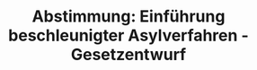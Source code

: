 ---
abstimmung:
  abstimmung: 2
  bundestagssitzung: 158
  datum: 25. Februar 2016
  legislaturperiode: 18
categories:
- Inneres
data:
- title: Abstimmungsergebnis 20160225_2-data.pdf
  url: /res/abstimmungsliste/20160225_2-data.pdf
- title: Abstimmungsergebnis 20160225_2_xls-data.csv
  url: /res/abstimmungsliste/csv/20160225_2_xls-data.csv
documents:
- local: /res/abstimmungsdaten/018-158-02/1807538.pdf
  title: Drucksache 18/07538.pdf
  url: http://dip21.bundestag.de/dip21/btd/18/075/1807538.pdf
- local: /res/abstimmungsdaten/018-158-02/1807645.pdf
  title: Drucksache 18/07645.pdf
  url: http://dip21.bundestag.de/dip21/btd/18/076/1807645.pdf
- local: /res/abstimmungsdaten/018-158-02/1807685.pdf
  title: Drucksache 18/07685.pdf
  url: http://dip21.bundestag.de/dip21/btd/18/076/1807685.pdf
ergebnis:
  cdu/csu:
    enthaltung: 0
    gesamt: 310
    ja: 287
    nein: 1
    nichtabgegeben: 22
    ungueltig: 0
  die.linke:
    enthaltung: 0
    gesamt: 64
    ja: 0
    nein: 55
    nichtabgegeben: 9
    ungueltig: 0
  file: 20160225_2_xls-data.csv
  gruenen:
    enthaltung: 0
    gesamt: 63
    ja: 0
    nein: 61
    nichtabgegeben: 2
    ungueltig: 0
  spd:
    enthaltung: 4
    gesamt: 193
    ja: 142
    nein: 30
    nichtabgegeben: 17
    ungueltig: 0
layout: abstimmung
links:
- title: https://www.bundestag.de/parlament/plenum/abstimmung/abstimmung?id=386
  url: https://www.bundestag.de/parlament/plenum/abstimmung/abstimmung?id=386
- title: http://www.abgeordnetenwatch.de/verschaerfung_des_asylrechts_asylpaket_ii-1105-786.html
  url: http://www.abgeordnetenwatch.de/verschaerfung_des_asylrechts_asylpaket_ii-1105-786.html
preview: 'Deutscher Bundestag


  158. Sitzung des Deutschen Bundestages

  am Donnerstag, 25.Februar 2016


  Endgültiges Ergebnis der Namentlichen Abstimmung Nr. 2


  Gesetzentwurf der Fraktionen der CDU/CSU und SPD

  Entwurf eines Gesetzes zur Einführung beschleunigter Asylverfahren

  Drs. 18/7538, 18/7645 und 18/7685


  Abgegebene Stimmen insgesamt:


  580


  Nicht abgegebene Stimmen:

  Ja-Stimmen:


  50

  429


  Nein-Stimmen:


  147


  Enthaltungen:


  4


  Ungültige:


  0


  Berlin, den 25.02.2016


  Beginn: 10:55

  Ende: 10:58

  '
tags:
- Bleiberecht
- Integration
- Asyl
title: 'Abstimmung: Einführung beschleunigter Asylverfahren - Gesetzentwurf'
---